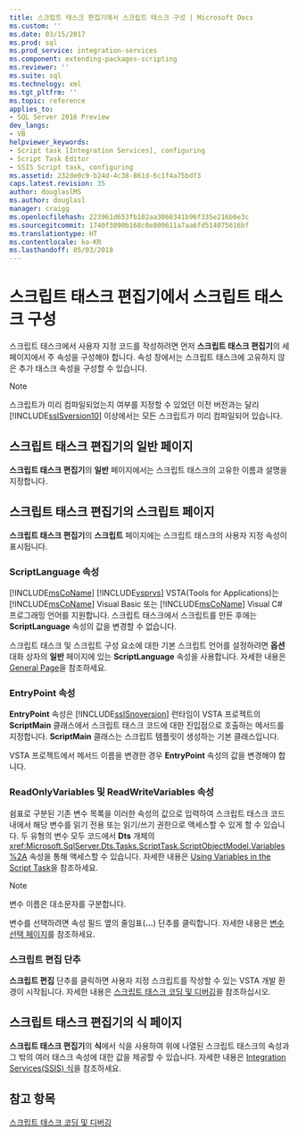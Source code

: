 ```yaml
---
title: 스크립트 태스크 편집기에서 스크립트 태스크 구성 | Microsoft Docs
ms.custom: ''
ms.date: 03/15/2017
ms.prod: sql
ms.prod_service: integration-services
ms.component: extending-packages-scripting
ms.reviewer: ''
ms.suite: sql
ms.technology: xml
ms.tgt_pltfrm: ''
ms.topic: reference
applies_to:
- SQL Server 2016 Preview
dev_langs:
- VB
helpviewer_keywords:
- Script task [Integration Services], configuring
- Script Task Editor
- SSIS Script task, configuring
ms.assetid: 232de0c9-b24d-4c38-861d-6c1f4a75bdf3
caps.latest.revision: 35
author: douglaslMS
ms.author: douglasl
manager: craigg
ms.openlocfilehash: 223961d653fb102aa3060341b96f335e216b6e3c
ms.sourcegitcommit: 1740f3090b168c0e809611a7aa6fd514075616bf
ms.translationtype: HT
ms.contentlocale: ko-KR
ms.lasthandoff: 05/03/2018
---
```

# <a name="configuring-the-script-task-in-the-script-task-editor"></a>스크립트 태스크 편집기에서 스크립트 태스크 구성
  스크립트 태스크에서 사용자 지정 코드를 작성하려면 먼저 **스크립트 태스크 편집기**의 세 페이지에서 주 속성을 구성해야 합니다. 속성 창에서는 스크립트 태스크에 고유하지 않은 추가 태스크 속성을 구성할 수 있습니다.  
  
> [!NOTE]  
>  스크립트가 미리 컴파일되었는지 여부를 지정할 수 있었던 이전 버전과는 달리 [!INCLUDE[ssISversion10](../../../includes/ssisversion10-md.md)] 이상에서는 모든 스크립트가 미리 컴파일되어 있습니다.  
  
## <a name="general-page-of-the-script-task-editor"></a>스크립트 태스크 편집기의 일반 페이지  
 **스크립트 태스크 편집기**의 **일반** 페이지에서는 스크립트 태스크의 고유한 이름과 설명을 지정합니다.  
  
## <a name="script-page-of-the-script-task-editor"></a>스크립트 태스크 편집기의 스크립트 페이지  
 **스크립트 태스크 편집기**의 **스크립트** 페이지에는 스크립트 태스크의 사용자 지정 속성이 표시됩니다.  
  
### <a name="scriptlanguage-property"></a>ScriptLanguage 속성  
 [!INCLUDE[msCoName](../../../includes/msconame-md.md)] [!INCLUDE[vsprvs](../../../includes/vsprvs-md.md)] VSTA(Tools for Applications)는 [!INCLUDE[msCoName](../../../includes/msconame-md.md)] Visual Basic 또는 [!INCLUDE[msCoName](../../../includes/msconame-md.md)] Visual C# 프로그래밍 언어를 지원합니다. 스크립트 태스크에서 스크립트를 만든 후에는 **ScriptLanguage** 속성의 값을 변경할 수 없습니다.  
  
 스크립트 태스크 및 스크립트 구성 요소에 대한 기본 스크립트 언어를 설정하려면 **옵션** 대화 상자의 **일반** 페이지에 있는 **ScriptLanguage** 속성을 사용합니다. 자세한 내용은 [General Page](https://msdn.microsoft.com/library/ms189436(v=sql.110).aspx)을 참조하세요.  
  
### <a name="entrypoint-property"></a>EntryPoint 속성  
 **EntryPoint** 속성은 [!INCLUDE[ssISnoversion](../../../includes/ssisnoversion-md.md)] 런타임이 VSTA 프로젝트의 **ScriptMain** 클래스에서 스크립트 태스크 코드에 대한 진입점으로 호출하는 메서드를 지정합니다. **ScriptMain** 클래스는 스크립트 템플릿이 생성하는 기본 클래스입니다.  
  
 VSTA 프로젝트에서 메서드 이름을 변경한 경우 **EntryPoint** 속성의 값을 변경해야 합니다.  
  
### <a name="readonlyvariables-and-readwritevariables-properties"></a>ReadOnlyVariables 및 ReadWriteVariables 속성  
 쉼표로 구분된 기존 변수 목록을 이러한 속성의 값으로 입력하여 스크립트 태스크 코드 내에서 해당 변수를 읽기 전용 또는 읽기/쓰기 권한으로 액세스할 수 있게 할 수 있습니다. 두 유형의 변수 모두 코드에서 **Dts** 개체의 <xref:Microsoft.SqlServer.Dts.Tasks.ScriptTask.ScriptObjectModel.Variables%2A> 속성을 통해 액세스할 수 있습니다. 자세한 내용은 [Using Variables in the Script Task](../../../integration-services/extending-packages-scripting/task/using-variables-in-the-script-task.md)을 참조하세요.  
  
> [!NOTE]  
>  변수 이름은 대소문자를 구분합니다.  
  
 변수를 선택하려면 속성 필드 옆의 줄임표(**…**) 단추를 클릭합니다. 자세한 내용은 [변수 선택 페이지](../../../integration-services/control-flow/select-variables-page.md)를 참조하세요.  
  
### <a name="edit-script-button"></a>스크립트 편집 단추  
 **스크립트 편집** 단추를 클릭하면 사용자 지정 스크립트를 작성할 수 있는 VSTA 개발 환경이 시작됩니다. 자세한 내용은 [스크립트 태스크 코딩 및 디버깅](../../../integration-services/extending-packages-scripting/task/coding-and-debugging-the-script-task.md)을 참조하십시오.  
  
## <a name="expressions-page-of-the-script-task-editor"></a>스크립트 태스크 편집기의 식 페이지  
 **스크립트 태스크 편집기**의 **식**에서 식을 사용하여 위에 나열된 스크립트 태스크의 속성과 그 밖의 여러 태스크 속성에 대한 값을 제공할 수 있습니다. 자세한 내용은 [Integration Services&#40;SSIS&#41; 식](../../../integration-services/expressions/integration-services-ssis-expressions.md)을 참조하세요.  
  
## <a name="see-also"></a>참고 항목  
 [스크립트 태스크 코딩 및 디버깅](../../../integration-services/extending-packages-scripting/task/coding-and-debugging-the-script-task.md)  
  
  
